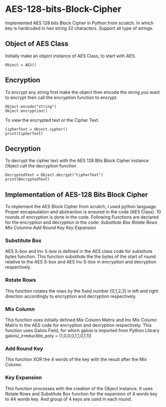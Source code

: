 # AES-128-bits-Block-Cipher
Implemented AES 128 bits Block Cipher in Python from scratch. In which key is hardcoded in hex string 32 characters. Support all type of strings.

## Object of AES Class
Initially make an object instance of AES Class, to start with AES.

    Object = AES() 

## Encryption
To encrypt any string first make the object then encode the string you want to encrypt then call the encryption function to encrypt.

    Object.encode("string")
    Object.encryption()

To view the encrypted text or the Cipher Text.

    CipherText = Object.cypher()
    print(CipherText)

## Decryption
To decrypt the cipher text with the AES 128 Bits Block Cipher instance Object call the decryption function

    DecryptedText = Object.decrypt("CipherText")
    print(DecryptedText)

## Implementation of AES-128 Bits Block Cipher
To implement the AES Block Cipher from scratch, I used python language. Proper encapsulation and abstraction is ensured in the code (AES Class). 10 rounds of encryption is done in the code.
Following Functions are declared for the encryption and decryption in the code:
*Substitute Box*
*Rotate Rows*
*Mix Columns*
*Add Round Key*
*Key Expansion*

### Substitute Box
AES S-box and Inv S-box is defined in the AES class code for substitute bytes function. This function substitute the the bytes of the start of round relative to the AES S-box and AES Inv S-box in encryption and decryption respectively.

### Rotate Rows
This function rotates the rows by the fixed number [0,1,2,3] in left and right direction accordingly to encryption and decryption respectively.

### Mix Column
This function uses initially defined Mix Column Matrix and Inv Mix Column Matrix in the AES code for encryption and decryption respectively. This function uses Galois Field, for which galois is imported from Python Library galois(_irreducible_poly = [1,0,0,0,1,1,0,1,1]) 

### Add Round Key
This function XOR the 4 words of the key with the result after the Mix Column.

### Key Expansion
This function processes with the creation of the Object instance. It uses Rotate Rows and Substitute Box function for the expansion of 4 words key to 44 words key. And group of 4 keys are used in each round.
